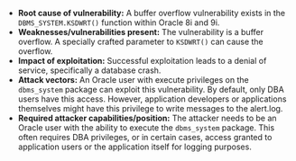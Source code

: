 - **Root cause of vulnerability:** A buffer overflow vulnerability exists in the `DBMS_SYSTEM.KSDWRT()` function within Oracle 8i and 9i.
- **Weaknesses/vulnerabilities present:** The vulnerability is a buffer overflow. A specially crafted parameter to `KSDWRT()` can cause the overflow.
- **Impact of exploitation:** Successful exploitation leads to a denial of service, specifically a database crash.
- **Attack vectors:** An Oracle user with execute privileges on the `dbms_system` package can exploit this vulnerability. By default, only DBA users have this access. However, application developers or applications themselves might have this privilege to write messages to the alert.log.
- **Required attacker capabilities/position:** The attacker needs to be an Oracle user with the ability to execute the `dbms_system` package. This often requires DBA privileges, or in certain cases, access granted to application users or the application itself for logging purposes.